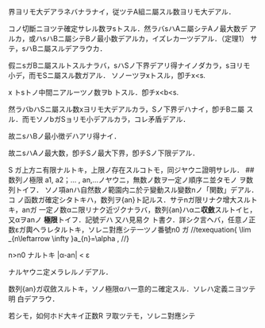 界ヨリモ大デアラネバナラナイ，従ツテA組ニ屬スル数ヨリモ大デアル．

コノ切斷ニヨツテ確定サレル数ヲsトスル．然ラバsハAニ屬シテAノ最大数デ
アルカ，或ハsハBニ屬シテBノ最小数デアルカ，イズレカ一ツデアル．（定理1）
サテ，sハBニ屬スルデアラウカ．

假ニsガBニ屬スルトスルナラバ，sハSノ下界デアリ得ナイノダカラ，sヨリモ
小デ，而モSニ屬スル数ガアル． ソノーツヲxトスル，卽チx<s.

x トsトノ中間ニアルーツノ数ヲb トスル．卽チx<b<s.

然ラバbハSニ屬スル数xヨリモ大デアルカラ，Sノ下界デハナイ，卽チBニ屬
スル．而モソノbガSョリモ小デアルカラ，コレ矛盾デアル．

故ニsハBノ最小徴デハアリ得ナイ．

故ニsハAノ最大数，卽チSノ最大下界，卽チSノ下限デアル．

S ガ上方ニ有限ナルトキ，上限ノ存在スルコトモ，同ジヤウニ證明サレル．
##数列ノ極限
a1, a2；… , an,…ノヤウニ，無数ノ数ヲ一定ノ順序ニ並タモノ
ヲ数列トイフ． ソノ項anハ自然数ノ範園内ニ於テ變動スル變数nノ「関数」デアル．コ
ノ函数ガ確定シタトキハ，数列ヲ{an}ト記ルス．サテnガ限リナク增大スルトキ，anガ
一定ノ数αニ限リナク近ヅクナラバ，数列{an}ハαニ**収斂**スルトイヒ，又αヲanノ
**極限**トイフ．記號デハ
又ハ見易ク
ト書ク．詳シク言ヘバ，任意ノ正数εガ輿ヘラレタルトキ，ソレニ對應シテ一ツノ番號n0
ガ
//texequation{
\lim \_{n\leftarrow \infty }a\_{n}=\alpha ,
//}


n>n0 ナルトキ |α-an| < ε

ナルヤウニ定メラレルノデアル．

数列{an}ガ収斂スルトキ，ソノ極限αハ一意的ニ確定スル．ソレハ定義ニヨツテ明
白デアラウ．

若シモ，如何ホド大キイ正数R ヲ取ツテモ，ソレニ對應シテ


